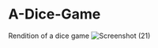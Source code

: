 # A-Dice-Game

Rendition of a dice game
![Screenshot (21)](https://user-images.githubusercontent.com/82265591/203965967-e5b581f7-86ab-4925-9c35-406081820ab0.png)
